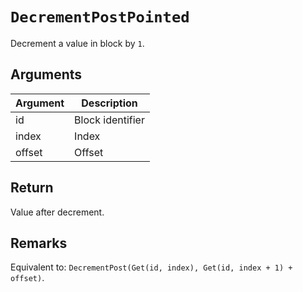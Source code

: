 # `DecrementPostPointed`

Decrement a value in block by `1`.

## Arguments

| Argument | Description      |
| -------- | ---------------- |
| id       | Block identifier |
| index    | Index            |
| offset   | Offset           |

## Return

Value after decrement.

## Remarks

Equivalent to: `DecrementPost(Get(id, index), Get(id, index + 1) + offset)`.
